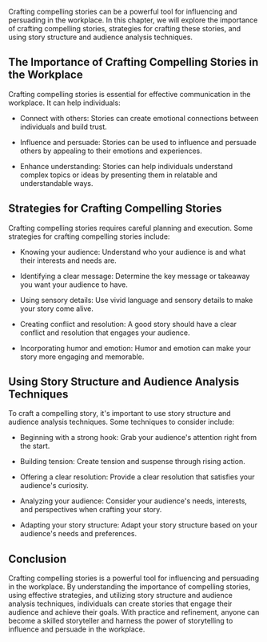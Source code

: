 
Crafting compelling stories can be a powerful tool for influencing and persuading in the workplace. In this chapter, we will explore the importance of crafting compelling stories, strategies for crafting these stories, and using story structure and audience analysis techniques.

The Importance of Crafting Compelling Stories in the Workplace
--------------------------------------------------------------

Crafting compelling stories is essential for effective communication in the workplace. It can help individuals:

* Connect with others: Stories can create emotional connections between individuals and build trust.

* Influence and persuade: Stories can be used to influence and persuade others by appealing to their emotions and experiences.

* Enhance understanding: Stories can help individuals understand complex topics or ideas by presenting them in relatable and understandable ways.

Strategies for Crafting Compelling Stories
------------------------------------------

Crafting compelling stories requires careful planning and execution. Some strategies for crafting compelling stories include:

* Knowing your audience: Understand who your audience is and what their interests and needs are.

* Identifying a clear message: Determine the key message or takeaway you want your audience to have.

* Using sensory details: Use vivid language and sensory details to make your story come alive.

* Creating conflict and resolution: A good story should have a clear conflict and resolution that engages your audience.

* Incorporating humor and emotion: Humor and emotion can make your story more engaging and memorable.

Using Story Structure and Audience Analysis Techniques
------------------------------------------------------

To craft a compelling story, it's important to use story structure and audience analysis techniques. Some techniques to consider include:

* Beginning with a strong hook: Grab your audience's attention right from the start.

* Building tension: Create tension and suspense through rising action.

* Offering a clear resolution: Provide a clear resolution that satisfies your audience's curiosity.

* Analyzing your audience: Consider your audience's needs, interests, and perspectives when crafting your story.

* Adapting your story structure: Adapt your story structure based on your audience's needs and preferences.

Conclusion
----------

Crafting compelling stories is a powerful tool for influencing and persuading in the workplace. By understanding the importance of compelling stories, using effective strategies, and utilizing story structure and audience analysis techniques, individuals can create stories that engage their audience and achieve their goals. With practice and refinement, anyone can become a skilled storyteller and harness the power of storytelling to influence and persuade in the workplace.
